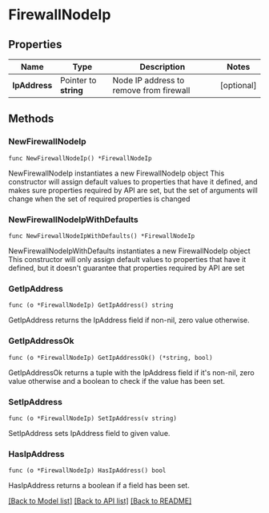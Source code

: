 # FirewallNodeIp

## Properties

Name | Type | Description | Notes
------------ | ------------- | ------------- | -------------
**IpAddress** | Pointer to **string** | Node IP address to remove from firewall | [optional] 

## Methods

### NewFirewallNodeIp

`func NewFirewallNodeIp() *FirewallNodeIp`

NewFirewallNodeIp instantiates a new FirewallNodeIp object
This constructor will assign default values to properties that have it defined,
and makes sure properties required by API are set, but the set of arguments
will change when the set of required properties is changed

### NewFirewallNodeIpWithDefaults

`func NewFirewallNodeIpWithDefaults() *FirewallNodeIp`

NewFirewallNodeIpWithDefaults instantiates a new FirewallNodeIp object
This constructor will only assign default values to properties that have it defined,
but it doesn't guarantee that properties required by API are set

### GetIpAddress

`func (o *FirewallNodeIp) GetIpAddress() string`

GetIpAddress returns the IpAddress field if non-nil, zero value otherwise.

### GetIpAddressOk

`func (o *FirewallNodeIp) GetIpAddressOk() (*string, bool)`

GetIpAddressOk returns a tuple with the IpAddress field if it's non-nil, zero value otherwise
and a boolean to check if the value has been set.

### SetIpAddress

`func (o *FirewallNodeIp) SetIpAddress(v string)`

SetIpAddress sets IpAddress field to given value.

### HasIpAddress

`func (o *FirewallNodeIp) HasIpAddress() bool`

HasIpAddress returns a boolean if a field has been set.


[[Back to Model list]](../README.md#documentation-for-models) [[Back to API list]](../README.md#documentation-for-api-endpoints) [[Back to README]](../README.md)


